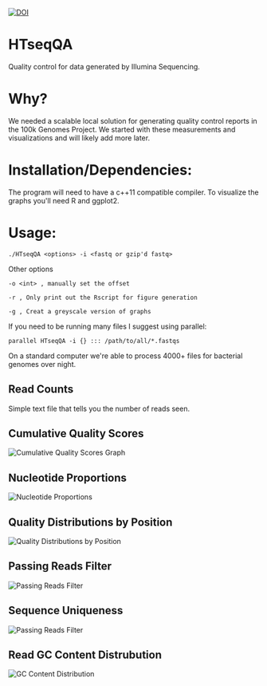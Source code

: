 

[![DOI](https://zenodo.org/badge/19239/dylanstorey/HTseqQA.svg)](https://zenodo.org/badge/latestdoi/19239/dylanstorey/HTseqQA)


HTseqQA
=======
Quality control for data generated by Illumina Sequencing. 

Why?
=======
We needed a scalable local solution for generating quality control reports in the 100k Genomes Project.
We started with these measurements and visualizations and will likely add more later.

Installation/Dependencies:
==========================
The program will need to have a c++11 compatible compiler. To visualize the graphs you'll need R and ggplot2. 

Usage:
=======

`./HTseqQA <options> -i <fastq or gzip'd fastq> `

Other options

`-o <int> , manually set the offset`

`-r , Only print out the Rscript for figure generation`

`-g , Creat a greyscale version of graphs`

If you need to be running many files I suggest using parallel:

`parallel HTseqQA -i {} ::: /path/to/all/*.fastqs`

On a standard computer we're able to process 4000+ files for bacterial genomes over night. 

Read Counts
-----------
Simple text file that tells you the number of reads seen.

Cumulative Quality Scores
--------------------------
![Cumulative Quality Scores Graph](https://github.com/dylanstorey/HTseqQA/blob/master/documentation/test.cqs.png)

Nucleotide Proportions
---------------------------
![Nucleotide Proportions](https://github.com/dylanstorey/HTseqQA/blob/master/documentation/test.nt.png)

Quality Distributions by Position
----------------------------------
![Quality Distributions by Position](https://github.com/dylanstorey/HTseqQA/blob/master/documentation/test.qdbs.png)

Passing Reads Filter
--------------------
![Passing Reads Filter](https://github.com/dylanstorey/HTseqQA/blob/master/documentation/test.prf.png)

Sequence Uniqueness
--------------------
![Passing Reads Filter](https://github.com/dylanstorey/HTseqQA/blob/master/documentation/test.novelty.png)

Read GC Content Distrubution
----------------------------
![GC Content Distribution](https://github.com/dylanstorey/HTseqQA/blob/master/documentation/test.gcdist.png)
